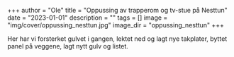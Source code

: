 +++
author = "Ole"
title = "Oppussing av trapperom og tv-stue på Nesttun"
date = "2023-01-01"
description = ""
tags = []
image = "img/cover/oppussing_nesttun.jpg"
image_dir = "oppussing_nesttun"
+++

Her har vi forsterket gulvet i gangen, lektet ned og lagt nye takplater, byttet panel på veggene, lagt nytt gulv og listet.
